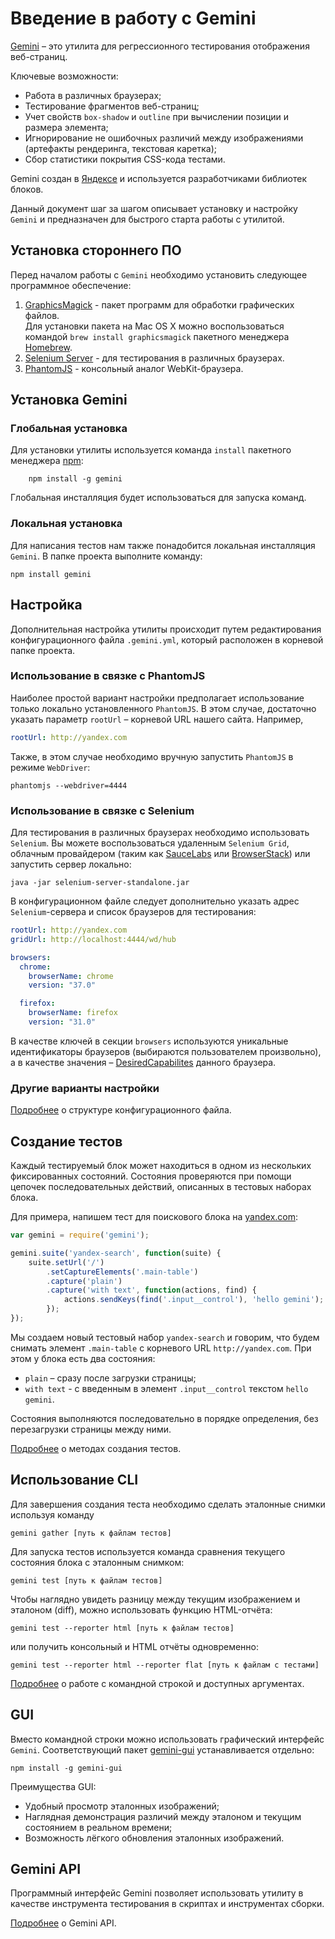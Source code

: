 # Введение в работу с Gemini

[Gemini](https://github.com/bem/gemini) – это утилита для регрессионного тестирования отображения веб-страниц.

Ключевые возможности:

* Работа в различных браузерах;
* Тестирование фрагментов веб-страниц;
* Учет свойств `box-shadow` и `outline` при вычислении позиции и размера элемента;
* Игнорирование не ошибочных различий между изображениями (артефакты рендеринга, текстовая каретка);
* Сбор статистики покрытия CSS-кода тестами.

Gemini создан в [Яндексе](http://www.yandex.com/) и используется разработчиками библиотек блоков.

Данный документ шаг за шагом описывает установку и настройку `Gemini` и предназначен для быстрого старта работы с утилитой.

## Установка стороннего ПО

Перед началом работы с `Gemini` необходимо установить следующее программное обеспечение:

1. [GraphicsMagick](http://www.graphicsmagick.org/) - пакет программ для обработки графических файлов.  
Для установки пакета на Mac OS X можно воспользоваться командой `brew install graphicsmagick` пакетного менеджера [Homebrew](http://brew.sh/).
2. [Selenium Server](http://docs.seleniumhq.org/download/) - для тестирования в различных браузерах.
3. [PhantomJS](http://phantomjs.org/) - консольный аналог WebKit-браузера.


## Установка Gemini
### Глобальная установка

Для установки утилиты используется команда `install` пакетного менеджера [npm](https://www.npmjs.org/):

```
    npm install -g gemini
```
Глобальная инсталляция будет использоваться для запуска команд.

### Локальная установка

Для написания тестов нам также понадобится локальная инсталляция `Gemini`. В папке проекта выполните команду:

```
npm install gemini
```

## Настройка

Дополнительная настройка утилиты происходит путем редактирования конфигурационного файла `.gemini.yml`, который расположен в корневой папке проекта.

### Использование в связке с PhantomJS
Наиболее простой вариант настройки предполагает использование только локально установленного `PhantomJS`.
В этом случае, достаточно указать параметр `rootUrl` – корневой URL нашего сайта. Например,

```yaml
rootUrl: http://yandex.com
```

Также, в этом случае необходимо вручную запустить `PhantomJS` в режиме `WebDriver`:

```
phantomjs --webdriver=4444
```

### Использование в связке с Selenium
Для тестирования в различных браузерах необходимо использовать `Selenium`. Вы можете воспользоваться удаленным
`Selenium Grid`, облачным провайдером (таким как [SauceLabs](http://saucelabs.com/) или 
[BrowserStack](http://www.browserstack.com/)) или запустить сервер локально:

```
java -jar selenium-server-standalone.jar
```

В конфигурационном файле следует дополнительно указать адрес `Selenium`-сервера
и список браузеров для тестирования:

```yaml
rootUrl: http://yandex.com
gridUrl: http://localhost:4444/wd/hub

browsers:
  chrome:
    browserName: chrome
    version: "37.0"

  firefox:
    browserName: firefox
    version: "31.0"

```

В качестве ключей в секции `browsers` используются уникальные идентификаторы браузеров (выбираются пользователем произвольно), а в качестве значения – [DesiredCapabilites](https://code.google.com/p/selenium/wiki/DesiredCapabilities) данного браузера.

### Другие варианты настройки
[Подробнее](doc/config.ru.md) о структуре конфигурационного файла.

## Создание тестов

Каждый тестируемый блок может находиться в одном из нескольких фиксированных состояний. Состояния проверяются при помощи цепочек последовательных действий, описанных в тестовых наборах блока.

Для примера, напишем тест для поискового блока на [yandex.com](http://www.yandex.com):

```javascript
var gemini = require('gemini');

gemini.suite('yandex-search', function(suite) {
    suite.setUrl('/')
        .setCaptureElements('.main-table')
        .capture('plain')
        .capture('with text', function(actions, find) {
            actions.sendKeys(find('.input__control'), 'hello gemini');
        });
});
```

Мы создаем новый тестовый набор `yandex-search` и говорим, что будем снимать элемент `.main-table`
c корневого URL `http://yandex.com`. При этом у блока есть два состояния:

* `plain` – сразу после загрузки страницы;
* `with text` - c введенным в элемент `.input__control` текстом `hello gemini`.

Состояния выполняются последовательно в порядке определения, без перезагрузки страницы между ними.

[Подробнее](doc/tests.ru.md) о методах создания тестов.

## Использование CLI

Для завершения создания теста необходимо сделать эталонные снимки используя команду

```
gemini gather [путь к файлам тестов]
```
Для запуска тестов используется команда сравнения текущего состояния блока с эталонным снимком:

```
gemini test [путь к файлам тестов]
```

Чтобы наглядно увидеть разницу между текущим изображением и эталоном (diff), можно использовать функцию HTML-отчёта:

```
gemini test --reporter html [путь к файлам тестов]
```

или получить консольный и HTML отчёты одновременно:

```
gemini test --reporter html --reporter flat [путь к файлам с тестами]
```

[Подробнее](doc/commands.ru.md) о работе с командной строкой и доступных аргументах.

## GUI

Вместо командной строки можно использовать графический интерфейс `Gemini`. Соответствующий пакет
[gemini-gui](https://github.com/bem/gemini-gui) устанавливается отдельно:

```
npm install -g gemini-gui
```

Преимущества GUI:
* Удобный просмотр эталонных изображений;
* Наглядная демонстрация различий между эталоном и текущим состоянием в реальном времени;
* Возможность лёгкого обновления эталонных изображений.

## Gemini API

Программный интерфейс Gemini позволяет использовать утилиту в качестве инструмента тестирования в скриптах и инструментах сборки.

[Подробнее](doc/programmatic-api.ru.md) о Gemini API.